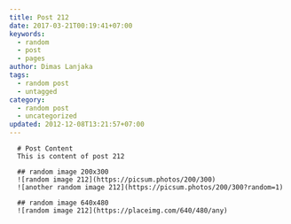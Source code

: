 ```yaml
---
title: Post 212
date: 2017-03-21T00:19:41+07:00
keywords:
  - random
  - post
  - pages
author: Dimas Lanjaka
tags:
  - random post
  - untagged
category:
  - random post
  - uncategorized
updated: 2012-12-08T13:21:57+07:00
---
```


      # Post Content
      This is content of post 212

      ## random image 200x300
      ![random image 212](https://picsum.photos/200/300)
      ![another random image 212](https://picsum.photos/200/300?random=1)

      ## random image 640x480
      ![random image 212](https://placeimg.com/640/480/any)
      